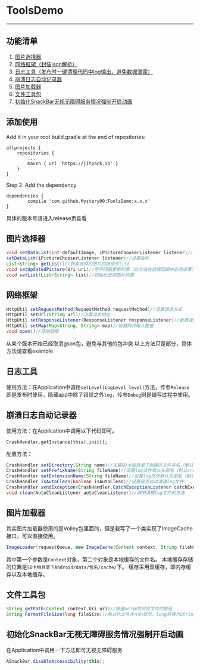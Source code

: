 # ToolsDemo

------------

## 功能清单
1. [图片选择器](#图片选择器 "图片选择器")
2. [网络框架（封装json解析）](#网络框架 "网络框架（封装json解析）")
3. [日志工具（发布时一键清理代码中log输出，避免数据泄露）](#日志工具 "日志工具（发布时一键清理代码中log输出，避免数据泄露）")
4. [崩溃日志自动记录器](#崩溃日志自动记录器 "崩溃日志自动记录器")
5. [图片加载器](#图片加载器 "图片加载器")
6. [文件工具包](#文件工具包 "文件工具包")
7. [初始化SnackBar无视无障碍服务情况强制开启动画](#初始化SnackBar无视无障碍服务情况强制开启动画 "初始化SnackBar无视无障碍服务情况强制开启动画")

## 添加使用
Add it in your root build.gradle at the end of repositories:

	allprojects {
		repositories {
			...
			maven { url 'https://jitpack.io' }
		}
	}
Step 2. Add the dependency

	dependencies {
	        compile 'com.github.Mystery00:ToolsDemo:x.x.x'
	}
具体的版本号请进入release页查看
## 图片选择器
```java
void setDataList(int defaultImage, iPictureChooserListener listener)//设置监听并初始化图片选择按钮资源
setDataList(iPictureChooserListener listener)//设置监听
List<String> getList()//获取选择的图片的路径的list
void setUpdatedPicture(Uri uri)//用于回调更新列表（此方法在选择回调中必须设置）
void setList(List<String> list)//初始化选择图片列表
```
## 网络框架
```java
HttpUtil setRequestMethod(RequestMethod requestMethod)//设置请求方式
HttpUtil setUrl(String url)//设置请求地址
HttpUtil setResponseListener(ResponseListener responseListener)//数据返回监听
HttpUtil setMap(Map<String, String> map)//设置网页输入数据
void open()//开始链接
```
从某个版本开始已经取消gson包，避免与其他的包冲突
以上方法只是部分，具体方法请查看example
## 日志工具
使用方法：在Application中调用`setLevel(LogLevel level)`方法，传参`Release`即是发布时使用，隐藏app中除了错误之外`log`，传参`Debug`则是编写过程中使用。
## 崩溃日志自动记录器
使用方法：在Application中调用以下代码即可。

    CrashHandler.getInstance(this).init();
配置方法：
```java
CrashHandler setDirectory(String name)//设置SD卡根目录下创建的文件夹名（默认log）
CrashHandler setPrefixName(String fileName)//设置log文件默认头部名（默认crash）
CrashHandler setExtensionName(String fileName)//设置log文件默认头部名（默认txt，不需要加点）
CrashHandler isAutoClean(boolean isAutoClean)//设置是否自动清理log文件
CrashHandler sendException(CrashHandler.CatchExceptionListener catchExceptionListener)//导出异常之后的回调，可在此处进行上传log文件的操作
void clean(AutoCleanListener autoCleanListener)//调用清理log文件的方法
```
## 图片加载器
其实图片加载器使用的是Volley包里面的，但是我写了一个类实现了ImageCache接口，可以直接使用。
```java
ImageLoader(requestQueue, new ImageCache(Context context, String fileName));
```
其中第一个参数是`Context`对象，第二个对象是本地缓存的文件名。
本地缓存存储的位置是`SD卡根目录下Android/data/包名/cache/`下。
缓存采用双缓存，即内存缓存以及本地缓存。

## 文件工具包
```java
String getPath(Context context,Uri uri)//根据uri获取对应文件的路径
String FormatFileSize(long fileSize)//格式化文件大小的显示，long转换为String，默认采用两位小数
```
## 初始化SnackBar无视无障碍服务情况强制开启动画
在Application中调用一下方法即可无视无障碍服务
```java
ASnackBar.disableAccessibility(this);
```